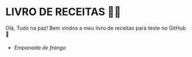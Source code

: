 # LIVRO DE RECEITAS :man_cook:

Olá, Tudo na paz! 
Bem vindos a meu livro de receitas para teste no GitHub :wave:

- ###### Empanada de frango

